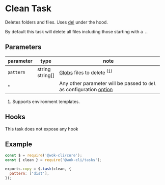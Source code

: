 # Clean Task

Deletes folders and files. Uses [del](https://www.npmjs.com/package/del) under the hood.

By default this task will delete all files including those starting with a `.`.

## Parameters

| parameter | type               | note                                                                                                             |
| --------- | ------------------ | ---------------------------------------------------------------------------------------------------------------- |
| `pattern` | string<br>string[] | [Globs][1] files to delete <sup>(1)</sup>                                                                        |
| `*`       |                    | Any other parameter will be passed to `del` as configuration [option](https://www.npmjs.com/package/del#options) |

1. Supports environment templates.

[1]: https://gulpjs.com/docs/en/api/concepts#globs

## Hooks

This task does not expose any hook

## Example

```js
const $ = require('@wok-cli/core');
const { clean } = require('@wok-cli/tasks');

exports.copy = $.task(clean, {
  pattern: ['dist'],
});
```
